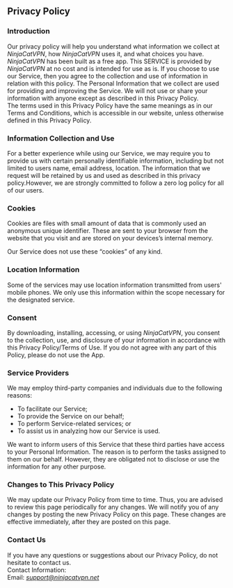 Privacy Policy
----------------

### Introduction  
Our privacy policy will help you understand what information we collect at *NinjaCatVPN*, how *NinjaCatVPN* uses it, and what choices you have.
*NinjaCatVPN* has been built as a free app. This SERVICE is provided by *NinjaCatVPN* at no cost and is intended for use as is.
If you choose to use our Service, then you agree to the collection and use of information in  relation with this policy. The Personal Information that we collect are used for providing and improving the Service. We will not use or share your information with anyone except as described in this Privacy Policy.  
The terms used in this Privacy Policy have the same meanings as in our Terms and Conditions, which is accessible in our website, unless otherwise  defined in this Privacy Policy.

### Information Collection and Use  
For a better experience while using our Service, we may require you to provide us with certain personally identifiable information, including but not limited to users name, email address, location. The information that we request will be retained by us and used as described in this privacy policy.However, we are strongly committed to follow a zero log policy for all of our users.

### Cookies  
Cookies are files with small amount of data that is commonly used an anonymous unique identifier. These are sent to your browser from the website that you visit and are stored on your devices’s internal memory.  

Our Service does not use these “cookies” of any kind.

### Location Information  
Some of the services may use location information transmitted from users' mobile phones. We only use this information within the scope necessary for the designated service.  

### Consent

By downloading, installing, accessing, or using *NinjaCatVPN*, you consent to the collection, use, and disclosure of your information in accordance with this Privacy Policy/Terms of Use. If you do not agree with any part of this Policy, please do not use the App.

### Service Providers  
We may employ third-party companies and individuals due to the following reasons:  
* To facilitate our Service;
* To provide the Service on our behalf;
* To perform Service-related services; or
* To assist us in analyzing how our Service is used.  

We want to inform users of this Service that these third parties have access to your Personal Information. The reason is to perform the tasks assigned to them on our behalf. However, they are obligated not to disclose or use the information for any other purpose.  

### Changes to This Privacy Policy  
We may update our Privacy Policy from time to time. Thus, you are advised to review this page periodically for any changes. We will notify you of any changes by posting the new Privacy Policy on this page. These changes are effective immediately, after they are posted on this page.  

### Contact Us  
If you have any questions or suggestions about our Privacy Policy, do not hesitate to contact us.  
Contact Information:  
Email: *support@ninjacatvpn.net*  
